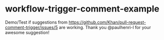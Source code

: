 # workflow-trigger-comment-example

Demo/Test if suggestions from https://github.com/Khan/pull-request-comment-trigger/issues/5 are working.
Thank you @paulhenri-l for your awesome suggestion!
